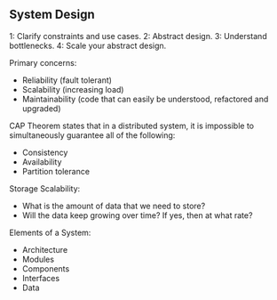 System Design
-

1: Clarify constraints and use cases.
2: Abstract design.
3: Understand bottlenecks.
4: Scale your abstract design.

Primary concerns:
* Reliability (fault tolerant)
* Scalability (increasing load)
* Maintainability (code that can easily be understood, refactored and upgraded)

CAP Theorem states that in a distributed system,
it is impossible to simultaneously guarantee all of the following:
* Consistency
* Availability
* Partition tolerance

Storage Scalability:
* What is the amount of data that we need to store?
* Will the data keep growing over time? If yes, then at what rate?

Elements of a System:
* Architecture
* Modules
* Components
* Interfaces
* Data

